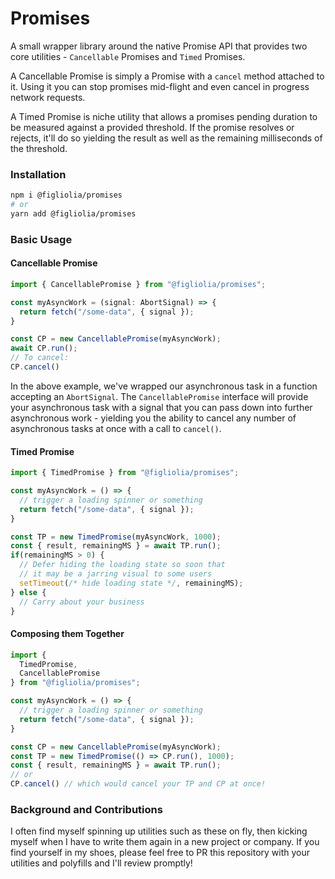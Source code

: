 # Promises
A small wrapper library around the native Promise API that provides two core utilities - `Cancellable` Promises and `Timed` Promises.

A Cancellable Promise is simply a Promise with a `cancel` method attached to it. Using it you can stop promises mid-flight and even cancel in progress network requests.

A Timed Promise is niche utility that allows a promises pending duration to be measured against a provided threshold. If the promise resolves or rejects, it'll do so yielding the result as well as the remaining milliseconds of the threshold.

### Installation
```bash
npm i @figliolia/promises
# or
yarn add @figliolia/promises
```

### Basic Usage

#### Cancellable Promise
```typescript
import { CancellablePromise } from "@figliolia/promises";

const myAsyncWork = (signal: AbortSignal) => {
  return fetch("/some-data", { signal });
}

const CP = new CancellablePromise(myAsyncWork);
await CP.run();
// To cancel:
CP.cancel()
```
In the above example, we've wrapped our asynchronous task in a function accepting an `AbortSignal`. The `CancellablePromise` interface will provide your asynchronous task with a signal that you can pass down into further asynchronous work - yielding you the ability to cancel any number of asynchronous tasks at once with a call to `cancel()`.

#### Timed Promise
```typescript
import { TimedPromise } from "@figliolia/promises";

const myAsyncWork = () => {
  // trigger a loading spinner or something
  return fetch("/some-data", { signal });
}

const TP = new TimedPromise(myAsyncWork, 1000);
const { result, remainingMS } = await TP.run();
if(remainingMS > 0) {
  // Defer hiding the loading state so soon that
  // it may be a jarring visual to some users
  setTimeout(/* hide loading state */, remainingMS);
} else {
  // Carry about your business
}
```

#### Composing them Together
```typescript
import { 
  TimedPromise,
  CancellablePromise
} from "@figliolia/promises";

const myAsyncWork = () => {
  // trigger a loading spinner or something
  return fetch("/some-data", { signal });
}

const CP = new CancellablePromise(myAsyncWork);
const TP = new TimedPromise(() => CP.run(), 1000);
const { result, remainingMS } = await TP.run();
// or
CP.cancel() // which would cancel your TP and CP at once!
```

### Background and Contributions
I often find myself spinning up utilities such as these on fly, then kicking myself when I have to write them again in a new project or company. If you find yourself in my shoes, please feel free to PR this repository with your utilities and polyfills and I'll review promptly!